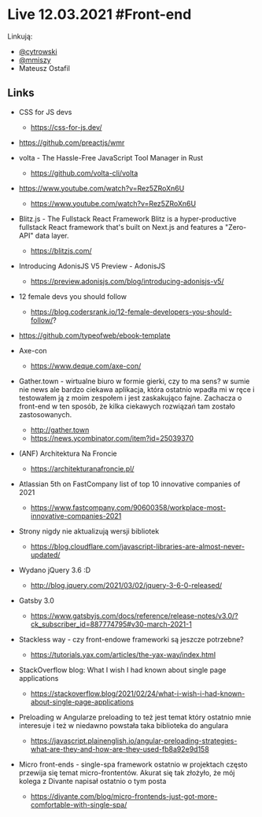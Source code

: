 # Live 12.03.2021 #Front-end

Linkują:

- [@cytrowski](https://twitter.com/cytrowski)
- [@mmiszy](https://twitter.com/mmiszy)
- Mateusz Ostafil

## Links

- CSS for JS devs
  - https://css-for-js.dev/
- https://github.com/preactjs/wmr
- volta - The Hassle-Free JavaScript Tool Manager in Rust
  - https://github.com/volta-cli/volta
- https://www.youtube.com/watch?v=Rez5ZRoXn6U
  - https://www.youtube.com/watch?v=Rez5ZRoXn6U
- Blitz.js - The Fullstack React Framework
  Blitz is a hyper-productive fullstack React framework that's built on Next.js and features a "Zero-API" data layer.

  - https://blitzjs.com/

- Introducing AdonisJS V5 Preview - AdonisJS
  - https://preview.adonisjs.com/blog/introducing-adonisjs-v5/
- 12 female devs you should follow
  - https://blog.codersrank.io/12-female-developers-you-should-follow/?
- https://github.com/typeofweb/ebook-template
- Axe-con
  - https://www.deque.com/axe-con/
- Gather.town - wirtualne biuro w formie gierki, czy to ma sens?
  w sumie nie news ale bardzo ciekawa aplikacja, która ostatnio wpadła mi w ręce i testowałem ją z moim zespołem i jest zaskakująco fajne. Zachacza o front-end w ten sposób, że kilka ciekawych rozwiązań tam zostało zastosowanych.

  - http://gather.town
  - https://news.ycombinator.com/item?id=25039370

- (ANF) Architektura Na Froncie
  - https://architekturanafroncie.pl/
- Atlassian 5th on FastCompany list of top 10 innovative companies of 2021
  - https://www.fastcompany.com/90600358/workplace-most-innovative-companies-2021
- Strony nigdy nie aktualizują wersji bibliotek
  - https://blog.cloudflare.com/javascript-libraries-are-almost-never-updated/
- Wydano jQuery 3.6 :D
  - http://blog.jquery.com/2021/03/02/jquery-3-6-0-released/
- Gatsby 3.0
  - https://www.gatsbyjs.com/docs/reference/release-notes/v3.0/?ck_subscriber_id=887774795#v30-march-2021-1
- Stackless way - czy front-endowe frameworki są jeszcze potrzebne?
  - https://tutorials.yax.com/articles/the-yax-way/index.html
- StackOverflow blog: What I wish I had known about single page applications
  - https://stackoverflow.blog/2021/02/24/what-i-wish-i-had-known-about-single-page-applications
- Preloading w Angularze
  preloading to też jest temat który ostatnio mnie interesuje i też w niedawno powstała taka biblioteka do angulara

  - https://javascript.plainenglish.io/angular-preloading-strategies-what-are-they-and-how-are-they-used-fb8a92e9d158

- Micro front-ends - single-spa framework
  ostatnio w projektach często przewija się temat micro-frontentów. Akurat się tak złożyło, że mój kolega z Divante napisał ostatnio o tym posta

  - https://divante.com/blog/micro-frontends-just-got-more-comfortable-with-single-spa/
